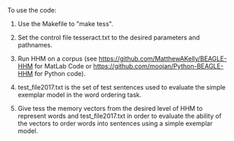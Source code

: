 To use the code:

1. Use the Makefile to "make tess".

2. Set the control file tesseract.txt to the desired parameters and pathnames.

3. Run HHM on a corpus (see https://github.com/MatthewAKelly/BEAGLE-HHM for MatLab Code or https://github.com/moojan/Python-BEAGLE-HHM for Python code).

4. test_file2017.txt is the set of test sentences used to evaluate the simple exemplar model in the word ordering task.

5. Give tess the memory vectors from the desired level of HHM to represent words and test_file2017.txt in order to evaluate the ability of the vectors to order words into sentences using a simple exemplar model.